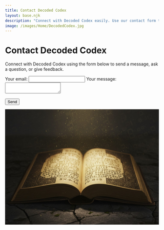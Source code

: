 ```yaml
---
title: Contact Decoded Codex
layout: base.njk
description: "Connect with Decoded Codex easily. Use our contact form to send messages, ask questions, or provide feedback. We're here to listen and assist you on your journey of discovery."
image: /images/Home/DecodedCodex.jpg
---
```


# Contact Decoded Codex

<p>Connect with Decoded Codex using the form below to send a message, ask a question, or give feedback.</p>


<form
  action="https://formspree.io/f/xnngzpyq"
  method="POST">
  <label>
    Your email:
    <input type="email" name="email" required>
  </label>

  <label>
    Your message:
    <textarea name="message" required></textarea>
  </label>

  <button type="submit">Send</button>
</form>

<img src="/images/Home/DecodedCodex.jpg" alt="A open book written in an unknown language" id="site-image">

